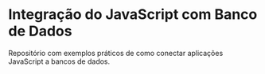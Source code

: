 # Integração do JavaScript com Banco de Dados
Repositório com exemplos práticos de como conectar aplicações JavaScript a bancos de dados.
